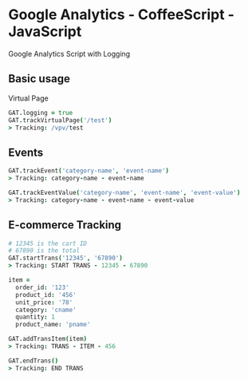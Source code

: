 Google Analytics - CoffeeScript - JavaScript
============================================

Google Analytics Script with Logging

Basic usage
-----------

Virtual Page 

~~~ coffee
GAT.logging = true
GAT.trackVirtualPage('/test')
> Tracking: /vpv/test
~~~

Events
------
~~~ coffee
GAT.trackEvent('category-name', 'event-name')
> Tracking: category-name - event-name

GAT.trackEventValue('category-name', 'event-name', 'event-value')
> Tracking: category-name - event-name - event-value
~~~

E-commerce Tracking
-------------------

~~~ coffee
# 12345 is the cart ID
# 67890 is the total
GAT.startTrans('12345', '67890')
> Tracking: START TRANS - 12345 - 67890

item = 
  order_id: '123'
  product_id: '456'
  unit_price: '78'
  category: 'cname'
  quantity: 1
  product_name: 'pname'

GAT.addTransItem(item)
> Tracking: TRANS - ITEM - 456

GAT.endTrans()
> Tracking: END TRANS
~~~